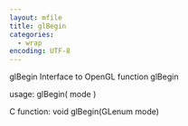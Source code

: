 ```yaml
---
layout: mfile
title: glBegin
categories:
  - wrap
encoding: UTF-8
---
```


glBegin  Interface to OpenGL function glBegin

usage:  glBegin( mode )

C function:  void glBegin(GLenum mode)